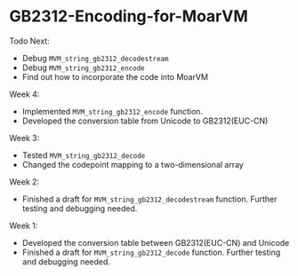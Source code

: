 # GB2312-Encoding-for-MoarVM

Todo Next:

+ Debug ``MVM_string_gb2312_decodestream``
+ Debug `MVM_string_gb2312_encode` 
+ Find out how to incorporate the code into MoarVM 

Week 4:

+ Implemented ``MVM_string_gb2312_encode`` function.
+ Developed the conversion table from Unicode to GB2312(EUC-CN)

Week 3:

+ Tested `MVM_string_gb2312_decode` 
+ Changed the codepoint mapping to a two-dimensional array

Week 2:

+ Finished a draft for ``MVM_string_gb2312_decodestream`` function. Further testing and debugging needed.

Week 1:

+ Developed the conversion table between GB2312(EUC-CN) and Unicode
+ Finished a draft for `MVM_string_gb2312_decode` function. Further testing and debugging needed.

